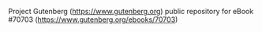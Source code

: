 Project Gutenberg (https://www.gutenberg.org) public repository for
eBook #70703 (https://www.gutenberg.org/ebooks/70703)
